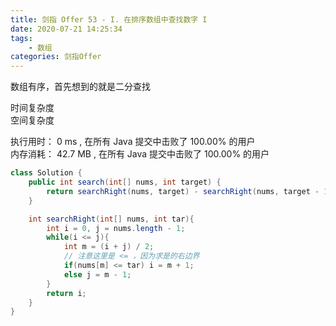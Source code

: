 ```yaml
---
title: 剑指 Offer 53 - I. 在排序数组中查找数字 I
date: 2020-07-21 14:25:34
tags:
    - 数组
categories: 剑指Offer
---
```


数组有序，首先想到的就是二分查找

时间复杂度  
空间复杂度

执行用时：
0 ms
, 在所有 Java 提交中击败了
100.00%
的用户  
内存消耗：
42.7 MB
, 在所有 Java 提交中击败了
100.00%
的用户

```java
class Solution {
    public int search(int[] nums, int target) {
        return searchRight(nums, target) - searchRight(nums, target - 1);
    }

    int searchRight(int[] nums, int tar){
        int i = 0, j = nums.length - 1;
        while(i <= j){
            int m = (i + j) / 2;
            // 注意这里是 <= ，因为求是的右边界
            if(nums[m] <= tar) i = m + 1;
            else j = m - 1;
        }
        return i;
    }
}
```